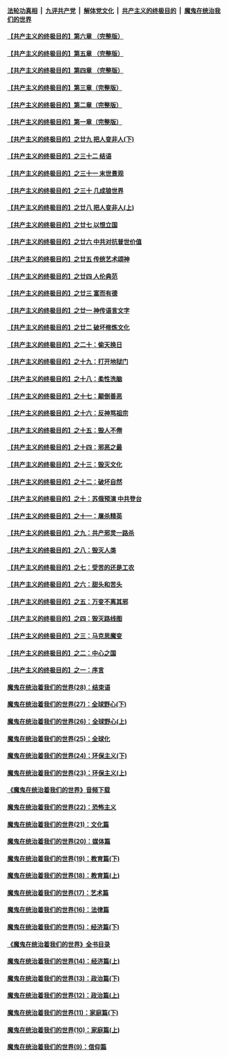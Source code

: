 ####  [法轮功真相](../../../../basic/blob/master/README.md?t=04060301) &nbsp;|&nbsp; [九评共产党](../../../../9ping.md/blob/master/README.md?t=04060301) &nbsp;|&nbsp; [解体党文化](../../../../jtdwh.md/blob/master/README.md?t=04060301)  &nbsp;|&nbsp; [共产主义的终极目的](../../../../gczydzjmd.md/blob/master/README.md?t=04060301) &nbsp;|&nbsp; [魔鬼在统治我们的世界](../../../../mgztzwmdsj.md/blob/master/README.md?t=04060301) 

#### [【共产主义的终极目的】第六章 （完整版）](../pages/nsc422/n11428913.md?t=04060301) 

#### [【共产主义的终极目的】第五章 （完整版）](../pages/nsc422/n11428912.md?t=04060301) 

#### [【共产主义的终极目的】第四章 （完整版）](../pages/nsc422/n11428907.md?t=04060301) 

#### [【共产主义的终极目的】第三章（完整版）](../pages/nsc422/n11428848.md?t=04060301) 

#### [【共产主义的终极目的】第二章（完整版）](../pages/nsc422/n11428831.md?t=04060301) 

#### [【共产主义的终极目的】第一章（完整版）](../pages/nsc422/n11417651.md?t=04060301) 

#### [【共产主义的终极目的】之廿九 把人变非人(下)](../pages/nsc422/n11344140.md?t=04060301) 

#### [【共产主义的终极目的】之三十二 结语](../pages/nsc422/n11360535.md?t=04060301) 

#### [【共产主义的终极目的】之三十一 末世景观](../pages/nsc422/n11351129.md?t=04060301) 

#### [【共产主义的终极目的】之三十 几成狼世界](../pages/nsc422/n11348280.md?t=04060301) 

#### [【共产主义的终极目的】之廿八 把人变非人(上)](../pages/nsc422/n11340492.md?t=04060301) 

#### [【共产主义的终极目的】之廿七 以恨立国](../pages/nsc422/n11336944.md?t=04060301) 

#### [【共产主义的终极目的】之廿六 中共对抗普世价值](../pages/nsc422/n11324785.md?t=04060301) 

#### [【共产主义的终极目的】之廿五 传统艺术颂神](../pages/nsc422/n11296396.md?t=04060301) 

#### [【共产主义的终极目的】之廿四 人伦典范](../pages/nsc422/n11296397.md?t=04060301) 

#### [【共产主义的终极目的】之廿三 富而有德](../pages/nsc422/n11283598.md?t=04060301) 

#### [【共产主义的终极目的】之廿一 神传语言文字](../pages/nsc422/n11263265.md?t=04060301) 

#### [【共产主义的终极目的】之廿二 破坏修炼文化](../pages/nsc422/n11245728.md?t=04060301) 

#### [【共产主义的终极目的】之二十：偷天换日](../pages/nsc422/n11238846.md?t=04060301) 

#### [【共产主义的终极目的】之十九：打开地狱门](../pages/nsc422/n11206376.md?t=04060301) 

#### [【共产主义的终极目的】之十八：柔性洗脑](../pages/nsc422/n11199994.md?t=04060301) 

#### [【共产主义的终极目的】之十七：颠倒善恶](../pages/nsc422/n11179782.md?t=04060301) 

#### [【共产主义的终极目的】之十六：反神骂祖宗](../pages/nsc422/n11166798.md?t=04060301) 

#### [【共产主义的终极目的】之十五：毁人不倦](../pages/nsc422/n11166792.md?t=04060301) 

#### [【共产主义的终极目的】之十四：邪恶之最](../pages/nsc422/n11150249.md?t=04060301) 

#### [【共产主义的终极目的】之十三：毁灭文化](../pages/nsc422/n11135227.md?t=04060301) 

#### [【共产主义的终极目的】之十二：破坏自然](../pages/nsc422/n11135214.md?t=04060301) 

#### [【共产主义的终极目的】之十：苏俄预演 中共登台](../pages/nsc422/n11118424.md?t=04060301) 

#### [【共产主义的终极目的】之十一：屠杀精英](../pages/nsc422/n11118442.md?t=04060301) 

#### [【共产主义的终极目的】之九：共产邪灵一路杀](../pages/nsc422/n11114139.md?t=04060301) 

#### [【共产主义的终极目的】之八：毁灭人类](../pages/nsc422/n11108503.md?t=04060301) 

#### [【共产主义的终极目的】之七：受苦的还是工农](../pages/nsc422/n11101809.md?t=04060301) 

#### [【共产主义的终极目的】之六：甜头和苦头](../pages/nsc422/n11096971.md?t=04060301) 

#### [【共产主义的终极目的】之五：万变不离其邪](../pages/nsc422/n11091285.md?t=04060301) 

#### [【共产主义的终极目的】之四：毁灭路线图](../pages/nsc422/n11086284.md?t=04060301) 

#### [【共产主义的终极目的】之三：马克思魔变](../pages/nsc422/n11061941.md?t=04060301) 

#### [【共产主义的终极目的】之二：中心之国](../pages/nsc422/n11047728.md?t=04060301) 

#### [【共产主义的终极目的】之一：序言](../pages/nsc422/n11086077.md?t=04060301) 

#### [魔鬼在统治着我们的世界(28)：结束语](../pages/nsc422/n10936246.md?t=04060301) 

#### [魔鬼在统治着我们的世界(27)：全球野心(下)](../pages/nsc422/n10928319.md?t=04060301) 

#### [魔鬼在统治着我们的世界(26)：全球野心(上)](../pages/nsc422/n10900318.md?t=04060301) 

#### [魔鬼在统治着我们的世界(25)：全球化](../pages/nsc422/n10788205.md?t=04060301) 

#### [魔鬼在统治着我们的世界(24)：环保主义(下)](../pages/nsc422/n10695307.md?t=04060301) 

#### [魔鬼在统治着我们的世界(23)：环保主义(上)](../pages/nsc422/n10688613.md?t=04060301) 

#### [《魔鬼在统治着我们的世界》音频下载](../pages/nsc422/n10635553.md?t=04060301) 

#### [魔鬼在统治着我们的世界(22)：恐怖主义](../pages/nsc422/n10614727.md?t=04060301) 

#### [魔鬼在统治着我们的世界(21)：文化篇](../pages/nsc422/n10597706.md?t=04060301) 

#### [魔鬼在统治着我们的世界(20)：媒体篇](../pages/nsc422/n10586579.md?t=04060301) 

#### [魔鬼在统治着我们的世界(19)：教育篇(下)](../pages/nsc422/n10564808.md?t=04060301) 

#### [魔鬼在统治着我们的世界(18)：教育篇(上)](../pages/nsc422/n10526970.md?t=04060301) 

#### [魔鬼在统治着我们的世界(17)：艺术篇](../pages/nsc422/n10499093.md?t=04060301) 

#### [魔鬼在统治着我们的世界(16)：法律篇](../pages/nsc422/n10485969.md?t=04060301) 

#### [魔鬼在统治着我们的世界(15)：经济篇(下)](../pages/nsc422/n10469975.md?t=04060301) 

#### [《魔鬼在统治着我们的世界》全书目录](../pages/nsc422/n10464261.md?t=04060301) 

#### [魔鬼在统治着我们的世界(14)：经济篇(上)](../pages/nsc422/n10457370.md?t=04060301) 

#### [魔鬼在统治着我们的世界(13)：政治篇(下)](../pages/nsc422/n10448270.md?t=04060301) 

#### [魔鬼在统治着我们的世界(12)：政治篇(上)](../pages/nsc422/n10444576.md?t=04060301) 

#### [魔鬼在统治着我们的世界(11)：家庭篇(下)](../pages/nsc422/n10440961.md?t=04060301) 

#### [魔鬼在统治着我们的世界(10)：家庭篇(上)](../pages/nsc422/n10435448.md?t=04060301) 

#### [魔鬼在统治着我们的世界(9)：信仰篇](../pages/nsc422/n10432159.md?t=04060301) 

